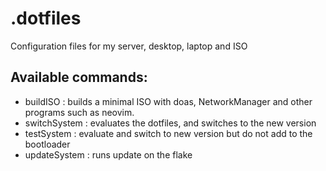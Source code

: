 # .dotfiles
Configuration files for my server, desktop, laptop and ISO


## Available commands:
* buildISO : builds a minimal ISO with doas, NetworkManager and other programs such as neovim.
* switchSystem : evaluates the dotfiles, and switches to the new version
* testSystem : evaluate and switch to new version but do not add to the bootloader
* updateSystem : runs update on the flake
